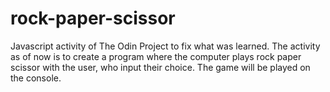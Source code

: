 # rock-paper-scissor

Javascript activity of The Odin Project to fix what was learned.
The activity as of now is to create a program where the computer plays rock paper scissor with the user, who input their choice. The game will be played on the console.